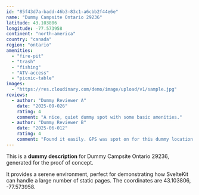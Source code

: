 ```yaml
---
id: "85f43d7a-badd-46b3-83c1-a6cbb2f44e6e"
name: "Dummy Campsite Ontario 29236"
latitude: 43.103806
longitude: -77.573958
continent: "north-america"
country: "canada"
region: "ontario"
amenities:
  - "fire-pit"
  - "trash"
  - "fishing"
  - "ATV-access"
  - "picnic-table"
images:
  - "https://res.cloudinary.com/demo/image/upload/v1/sample.jpg"
reviews:
  - author: "Dummy Reviewer A"
    date: "2025-09-026"
    rating: 4
    comment: "A nice, quiet dummy spot with some basic amenities."
  - author: "Dummy Reviewer B"
    date: "2025-06-012"
    rating: 4
    comment: "Found it easily. GPS was spot on for this dummy location."
---
```


This is a **dummy description** for Dummy Campsite Ontario 29236, generated for the proof of concept.

It provides a serene environment, perfect for demonstrating how SvelteKit can handle a large number of static pages. The coordinates are 43.103806, -77.573958.
